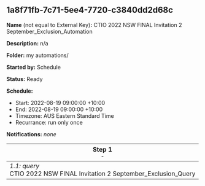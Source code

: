 ## 1a8f71fb-7c71-5ee4-7720-c3840dd2d68c

**Name** (not equal to External Key)**:** CTIO 2022 NSW FINAL Invitation 2 September_Exclusion_Automation

**Description:** n/a

**Folder:** my automations/

**Started by:** Schedule

**Status:** Ready

**Schedule:**

* Start: 2022-08-19 09:00:00 +10:00
* End: 2022-08-19 09:00:00 +10:00
* Timezone: AUS Eastern Standard Time
* Recurrance: run only once

**Notifications:** _none_


| Step 1<br>_<small>-</small>_ |
| --- |
| _1.1: query_<br>CTIO 2022 NSW FINAL Invitation 2 September_Exclusion_Query |
